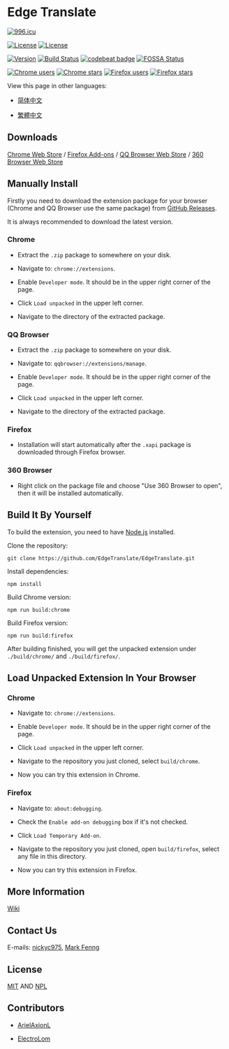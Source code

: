 # Edge Translate

[![996.icu](https://img.shields.io/badge/link-996.icu-red.svg)](https://996.icu)

[![License](https://img.shields.io/badge/License-MIT-blue.svg)](https://github.com/EdgeTranslate/EdgeTranslate/blob/master/LICENSE.MIT)
[![License](https://img.shields.io/badge/License-NPL%20(The%20996%20Prohibited%20License)-blue.svg)](https://github.com/EdgeTranslate/EdgeTranslate/blob/master/LICENSE.NPL)

[![Version](https://img.shields.io/github/release/EdgeTranslate/EdgeTranslate.svg?label=version)](https://github.com/EdgeTranslate/EdgeTranslate/releases)
[![Build Status](https://travis-ci.org/EdgeTranslate/EdgeTranslate.svg?branch=master)](https://travis-ci.org/EdgeTranslate/EdgeTranslate)
[![codebeat badge](https://codebeat.co/badges/901b9567-d213-48cc-a4f3-200339c59705)](https://codebeat.co/projects/github-com-edgetranslate-edgetranslate-master)
[![FOSSA Status](https://app.fossa.io/api/projects/git%2Bgithub.com%2FEdgeTranslate%2FEdgeTranslate.svg?type=shield)](https://app.fossa.io/projects/git%2Bgithub.com%2FEdgeTranslate%2FEdgeTranslate?ref=badge_shield)

[![Chrome users](https://img.shields.io/chrome-web-store/users/bocbaocobfecmglnmeaeppambideimao.svg?label=Chrome%20users)](https://chrome.google.com/webstore/detail/bocbaocobfecmglnmeaeppambideimao)
[![Chrome stars](https://img.shields.io/chrome-web-store/stars/bocbaocobfecmglnmeaeppambideimao.svg?label=Chrome%20stars)](https://chrome.google.com/webstore/detail/bocbaocobfecmglnmeaeppambideimao)
[![Firefox users](https://img.shields.io/amo/users/edge_translate.svg?label=Firefox%20users)](https://addons.mozilla.org/firefox/addon/edge_translate/)
[![Firefox stars](https://img.shields.io/amo/stars/edge_translate.svg?label=Firefox%20stars)](https://addons.mozilla.org/firefox/addon/edge_translate/)

View this page in other languages:

* [简体中文](./docs/README_CN.md)

* [繁體中文](./docs/README_TW.md)

## Downloads

[Chrome Web Store](https://chrome.google.com/webstore/detail/bocbaocobfecmglnmeaeppambideimao)
/ [Firefox Add-ons](https://addons.mozilla.org/firefox/addon/edge_translate/)
/ [QQ Browser Web Store](https://appcenter.browser.qq.com/search/detail?key=edgetranslate&id=bocbaocobfecmglnmeaeppambideimao%20&title=edgetranslate)
/ [360 Browser Web Store](https://ext.se.360.cn/webstore/detail/aajldohlagodeegngemjjgmabejbejli)

## Manually Install

Firstly you need to download the extension package for your browser (Chrome and QQ Browser use the same package) from [GitHub Releases](https://github.com/EdgeTranslate/EdgeTranslate/releases).

It is always recommended to download the latest version.

### Chrome

* Extract the `.zip` package to somewhere on your disk.

* Navigate to: `chrome://extensions`.

* Enable `Developer mode`. It should be in the upper right corner of the page.

* Click `Load unpacked` in the upper left corner.

* Navigate to the directory of the extracted package.

### QQ Browser

* Extract the `.zip` package to somewhere on your disk.

* Navigate to: `qqbrowser://extensions/manage`.

* Enable `Developer mode`. It should be in the upper right corner of the page.

* Click `Load unpacked` in the upper left corner.

* Navigate to the directory of the extracted package.

### Firefox

* Installation will start automatically after the `.xapi` package is downloaded through Firefox browser.

### 360 Browser

* Right click on the package file and choose "Use 360 Browser to open", then it will be installed automatically.

## Build It By Yourself

To build the extension, you need to have [Node.js](https://nodejs.org/) installed.

Clone the repository:

```shell
git clone https://github.com/EdgeTranslate/EdgeTranslate.git
```

Install dependencies:

```shell
npm install
```

Build Chrome version:

```shell
npm run build:chrome
```

Build Firefox version:

```shell
npm run build:firefox
```

After building finished, you will get the unpacked extension under `./build/chrome/` and `./build/firefox/`.

## Load Unpacked Extension In Your Browser

### Chrome

* Navigate to: `chrome://extensions`.

* Enable `Developer mode`. It should be in the upper right corner of the page.

* Click `Load unpacked` in the upper left corner.

* Navigate to the repository you just cloned, select `build/chrome`.

* Now you can try this extension in Chrome.

### Firefox

* Navigate to: `about:debugging`.

* Check the `Enable add-on debugging` box if it's not checked.

* Click `Load Temporary Add-on`.

* Navigate to the repository you just cloned, open `build/firefox`, select any file in this directory.

* Now you can try this extension in Firefox.

## More Information

[Wiki](./docs/wiki/en/Introduction.md)

## Contact Us

E-mails: [nickyc975](mailto:chenjinlong2016@outlook.com), [Mark Fenng](mailto:f18846188605@gmail.com)

## License

[MIT](./LICENSE.MIT) AND [NPL](./LICENSE.NPL)

## Contributors

* [ArielAxionL](https://github.com/axionl) 

* [ElectroLom](https://github.com/electrolom42)
